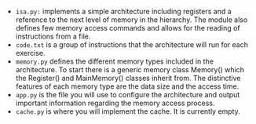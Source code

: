 - `isa.py:` implements a simple architecture including registers and a 
reference to the next level of memory in the hierarchy. The module also defines few memory access commands and allows for the reading of instructions from a file.
- `code.txt` is a group of instructions that the architecture will run for 
each exercise.
- `memory.py` defines the different memory types included in the architecture.
To start there is a generic memory class Memory() which the Register() and MainMemory() classes inherit from. The distinctive features of each memory type are the data size and the access time.
- `app.py` is the file you will use to configure the architecture and output 
important information regarding the memory access process.
- `cache.py` is where you will implement the cache. It is currently empty.